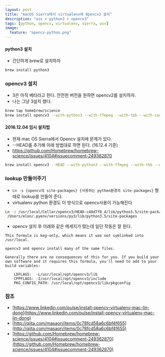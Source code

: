 ```yaml
---
layout: post
title: "macOS Sierra에서 virtualenv에 Opencv3 설치"
description: "osx + python3 + opencv3"
tags: [python, opencv, virtualenv, sierra, osx]
image:
  feature: "opencv-python.png"
---
```


#### python3 설치
- 간단하게 brew로 설치하자

```bash
brew install python3
```

### opencv3 설치
- 3은 아직 베타라고 한다. 안전한 버전을 원하면 opencv2를 설치하자.
- 나는 그냥 3설치 했다.

```bash
brew tap homebrew/science
brew install opencv3 --with-python3 --with-ffmpeg --with-tbb --with-contrib
```


#### 2016.12.04 임시 설치법
- 현재 mac OS Sierra에서 Opencv 설치에 문제가 있다.
- --HEAD를 추가해 아래 방법대로 하면 된다. (16.12.4 기준)
- https://github.com/Homebrew/homebrew-science/issues/4104#issuecomment-249362870

```bash
brew install opencv3 --HEAD --with-python3 --with-ffmpeg --with-tbb --with-contrib
```

### lookup 만들어주기
- `Ln -s {opencv의 site-packages} {사용하는 python환경의 site-packages}` 형태로 lookup을 만들어 준다.
- virtualenv python 환경도 이 방식으로 opencv사용이 가능해진다

```bash
Ln -s /usr/local/Cellar/opencv3/HEAD-c48d7f8_4/lib/python3.5/site-packages/cv2.cpython-35m-darwin.so
 /Users/elon/.pyenv/versions/py3/lib/python3.5/site-packages
```


- opencv 설치 후 아래와 같은 메세지가 떴는데 일단 작동은 잘 된다.

```
This formula is keg-only, which means it was not symlinked into /usr/local.

opencv3 and opencv install many of the same files.

Generally there are no consequences of this for you. If you build your
own software and it requires this formula, you'll need to add to your
build variables:

    LDFLAGS:  -L/usr/local/opt/opencv3/lib
    CPPFLAGS: -I/usr/local/opt/opencv3/include
    PKG_CONFIG_PATH: /usr/local/opt/opencv3/lib/pkgconfig
```

### 참조

- [https://www.linkedin.com/pulse/install-opencv-virtualenv-mac-lin-dong](https://www.linkedin.com/pulse/install-opencv-virtualenv-mac-lin-dong)
- [http://qiita.com/masaori/items/0c78fcd58a6c6bf4f655](http://qiita.com/masaori/items/0c78fcd58a6c6bf4f655)
- [https://github.com/Homebrew/homebrew-science/issues/4104#issuecomment-249362870](https://github.com/Homebrew/homebrew-science/issues/4104#issuecomment-249362870)
